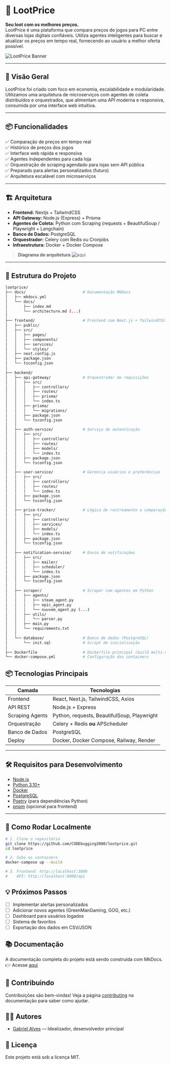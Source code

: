 # 🧰 LootPrice

**Seu loot com os melhores preços.**  
LootPrice é uma plataforma que compara preços de jogos para PC entre diversas lojas digitais confiáveis. Utiliza agentes inteligentes para buscar e atualizar os preços em tempo real, fornecendo ao usuário a melhor oferta possível.

![LootPrice Banner](./docs/docs/assets/smallbrand.png) <!-- opcional: banner do projeto -->

---

## 🚀 Visão Geral

LootPrice foi criado com foco em economia, escalabilidade e modularidade. Utilizamos uma arquitetura de microserviços com agentes de coleta distribuídos e orquestrados, que alimentam uma API moderna e responsiva, consumida por uma interface web intuitiva.

---

## 📦 Funcionalidades

✅ Comparação de preços em tempo real  
✅ Histórico de preços dos jogos  
✅ Interface web rápida e responsiva  
✅ Agentes independentes para cada loja  
✅ Orquestração de scraping agendado para lojas sem API pública  
✅ Preparado para alertas personalizados (futuro)  
✅ Arquitetura escalável com microserviços

---

## 🏗️ Arquitetura

- **Frontend:** Nextjs + TailwindCSS  
- **API Gateway:** Node.js (Express) + Prisma
- **Agentes de Coleta:** Python com Scraping (requests + BeautifulSoup / Playwright + Langchain)  
- **Banco de Dados:** PostgreSQL  
- **Orquestrador:** Celery com Redis ou Cronjobs  
- **Infraestrutura:** Docker + Docker Compose

> **Diagrama de arquitetura** ![aqui](./docs/docs/assets/ArchitectureMermaid.svg)

---

## 📁 Estrutura do Projeto

```bash
lootprice/
├── docs/                         # Documentação MkDocs
│   ├── mkdocs.yml
│   └── docs/
│       ├── index.md
│       └── architecture.md (...)
│
├── frontend/                     # Frontend com Next.js + TailwindCSS + TypeScript
│   ├── public/
│   ├── src/
│   │   ├── pages/
│   │   ├── components/
│   │   ├── services/
│   │   └── styles/
│   ├── next.config.js
│   ├── package.json
│   └── tsconfig.json
│
├── backend/
│   ├── api-gateway/              # Orquestrador de requisições
│   │   ├── src/
│   │   │   ├── controllers/
│   │   │   ├── routes/
│   │   │   ├── prisma/
│   │   │   └── index.ts
│   │   ├── prisma/
│   │   │   └── migrations/
│   │   ├── package.json
│   │   └── tsconfig.json
│   │
│   ├── auth-service/             # Serviço de autenticação
│   │   ├── src/
│   │   │   ├── controllers/
│   │   │   ├── routes/
│   │   │   ├── models/
│   │   │   └── index.ts
│   │   ├── package.json
│   │   └── tsconfig.json
│   │
│   ├── user-service/             # Gerencia usuários e preferências
│   │   ├── src/
│   │   │   ├── controllers/
│   │   │   ├── routes/
│   │   │   └── index.ts
│   │   ├── package.json
│   │   └── tsconfig.json
│   │
│   ├── price-tracker/            # Lógica de rastreamento e comparação de preços
│   │   ├── src/
│   │   │   ├── controllers/
│   │   │   ├── services/
│   │   │   ├── models/
│   │   │   └── index.ts
│   │   ├── package.json
│   │   └── tsconfig.json
│   │
│   ├── notification-service/     # Envio de notificações
│   │   ├── src/
│   │   │   ├── mailer/
│   │   │   ├── scheduler/
│   │   │   └── index.ts
│   │   ├── package.json
│   │   └── tsconfig.json
│   │
│   ├── scraper/                  # Scraper com agentes em Python
│   │   ├── agents/
│   │   │   ├── steam_agent.py
│   │   │   ├── epic_agent.py
│   │   │   └── nuuvem_agent.py (...)
│   │   ├── utils/
│   │   │   └── parser.py
│   │   ├── main.py
│   │   └── requirements.txt
│   │
│   └── database/                 # Banco de dados (PostgreSQL)
│       └── init.sql              # Script de inicialização
│
├── Dockerfile                    # Dockerfile principal (build multi-stage)
└── docker-compose.yml            # Configuração dos containers

```

## 📦 Tecnologias Principais

| Camada           | Tecnologias |
|------------------|-------------|
| Frontend         | React, Next.js, TailwindCSS, Axios |
| API REST         | Node.js + Express |
| Scraping Agents  | Python, requests, BeautifulSoup, Playwright |
| Orquestração     | Celery + Redis **ou** APScheduler |
| Banco de Dados   | PostgreSQL |
| Deploy           | Docker, Docker Compose, Railway, Render |

---

## 🛠️ Requisitos para Desenvolvimento

- [Node.js](https://nodejs.org/)
- [Python 3.10+](https://www.python.org/)
- [Docker](https://www.docker.com/)
- [PostgreSQL](https://www.postgresql.org/)
- [Poetry](https://python-poetry.org/) (para dependências Python)
- [pnpm](https://pnpm.io/) (opcional para frontend)

---

## 🧪 Como Rodar Localmente

```bash
# 1. Clone o repositório
git clone https://github.com/CODEbugging3000/lootprice.git
cd lootprice

# 2. Suba os containers
docker-compose up --build

# 3. Frontend: http://localhost:3000
#    API: http://localhost:8000/api
```

## 💡 Próximos Passos
- [ ] Implementar alertas personalizados
- [ ] Adicionar novos agentes (GreenManGaming, GOG, etc.)
- [ ] Dashboard para usuários logados
- [ ] Sistema de favoritos
- [ ] Exportação dos dados em CSV/JSON

## 📚 Documentação
A documentação completa do projeto está sendo construída com MkDocs.
👉 Acesse [aqui](https://codebugging3000.github.io/lootprice/)

## 🤝 Contribuindo
Contribuições são bem-vindas! Veja a página [contributing](https://codebugging3000.github.io/lootprice/contributing/) na documentação para saber como ajudar.

## 🧑‍💻 Autores
- [Gabriel Alves](https://github.com/CODEbugging3000) — Idealizador, desenvolvedor principal


## 📄 Licença
Este projeto está sob a licença MIT.


